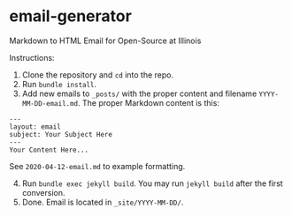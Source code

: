 # email-generator
Markdown to HTML Email for Open-Source at Illinois

Instructions:
1. Clone the repository and `cd` into the repo.
2. Run `bundle install`.
3. Add new emails to `_posts/` with the proper content and filename `YYYY-MM-DD-email.md`. The proper Markdown content is this:  
```
---
layout: email
subject: Your Subject Here
---
Your Content Here...
```  
 See `2020-04-12-email.md` to example formatting.

4. Run `bundle exec jekyll build`. You may run `jekyll build` after the first conversion.
5. Done. Email is located in `_site/YYYY-MM-DD/`.
